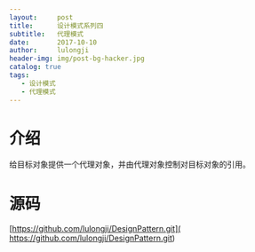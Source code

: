 ```yaml
---
layout:     post
title:      设计模式系列四
subtitle:   代理模式
date:       2017-10-10
author:     lulongji
header-img: img/post-bg-hacker.jpg
catalog: true
tags:
   - 设计模式
   - 代理模式
---
```



# 介绍

给目标对象提供一个代理对象，并由代理对象控制对目标对象的引用。



# 源码

[https://github.com/lulongji/DesignPattern.git]( https://github.com/lulongji/DesignPattern.git)